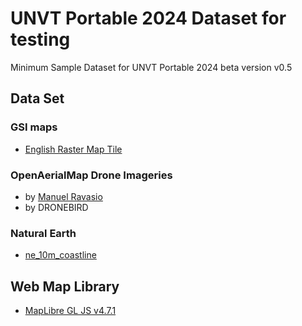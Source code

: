 # UNVT Portable 2024 Dataset for testing
Minimum Sample Dataset for UNVT Portable 2024 beta version
v0.5

## Data Set

### GSI maps
 * [English Raster Map Tile](https://maps.gsi.go.jp/development/ichiran.html#english)

### OpenAerialMap Drone Imageries
 * by [Manuel Ravasio](https://map.openaerialmap.org/#/9.67397689819336,45.69335090205291,12/user/658ec668bff11f000103b0a0?_k=g6d87q)
 * by DRONEBIRD

### Natural Earth
 * [ne_10m_coastline](https://www.naturalearthdata.com/downloads/10m-physical-vectors/)
   


## Web Map Library
 * [MapLibre GL JS v4.7.1](https://github.com/maplibre/maplibre-gl-js/releases/tag/v4.7.1)
